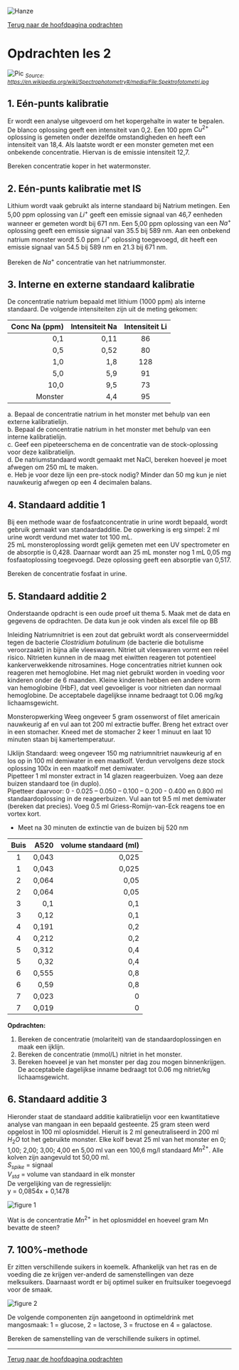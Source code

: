 ![Hanze](../../hanze/hanze.png)

[Terug naar de hoofdpagina opdrachten](../opdrachten.md)

# Opdrachten les 2

![Pic](./impression/impression.jpg)
*<sub>Source: https://en.wikipedia.org/wiki/Spectrophotometry#/media/File:Spektrofotometri.jpg</sub>*


## 1. Eén-punts kalibratie
Er wordt een analyse uitgevoerd om het kopergehalte in water te bepalen. De blanco oplossing geeft een intensiteit van 0,2. Een 100 ppm $Cu^{2+}$ oplossing is gemeten onder dezelfde omstandigheden en heeft een intensiteit van 18,4. Als laatste wordt er een monster gemeten met een onbekende concentratie. Hiervan is de emissie intensiteit 12,7.

Bereken concentratie koper in het watermonster.



## 2. Eén-punts kalibratie met IS
Lithium wordt vaak gebruikt als interne standaard bij Natrium metingen. Een 5,00 ppm oplossing van $Li^+$ geeft een emissie signaal van 46,7 eenheden wanneer er gemeten wordt bij 671 nm. Een 5,00 ppm oplossing van een $Na^+$ oplossing geeft een emissie signaal van 35.5 bij 589 nm. Aan een onbekend natrium monster wordt 5.0 ppm $Li^+$ oplossing toegevoegd, dit heeft een emissie signaal van 54.5 bij 589 nm en 21.3 bij 671 nm. 

Bereken de $Na^+$ concentratie van het natriummonster.


## 3.	Interne en externe standaard kalibratie
De concentratie natrium bepaald met lithium (1000 ppm) als interne standaard. De volgende intensiteiten zijn uit de meting gekomen:

|Conc   Na (ppm)|Intensiteit Na|Intensiteit Li|
|--------------:|-------------:|:------------:|
|0,1            |0,11          |86            |
|0,5            |0,52          |80            |
|1,0            |1,8           |128           |
|5,0            |5,9           |91            |
|10,0           |9,5           |73            |
|Monster        |4,4           |95            |

a.	Bepaal de concentratie natrium in het monster met behulp van een externe kalibratielijn.  
b.	Bepaal de concentratie natrium in het monster met behulp van een interne kalibratielijn.  
c.	Geef een pipeteerschema en de concentratie van de stock-oplossing voor deze kalibratielijn.  
d.	De natriumstandaard wordt gemaakt met NaCl, bereken hoeveel je moet afwegen om 250 mL te maken.  
e.	Heb je voor deze lijn een pre-stock nodig? Minder dan 50 mg kun je niet nauwkeurig afwegen op een 4 decimalen balans.  


## 4. Standaard additie 1
Bij een methode waar de fosfaatconcentratie in urine wordt bepaald, wordt gebruik gemaakt van standaardadditie. De opwerking is erg simpel: 2 ml urine wordt verdund met water tot 100 mL.  
25 mL monsteroplossing wordt gelijk gemeten met een UV spectrometer en de absorptie is 0,428. Daarnaar wordt aan 25 mL monster nog 1 mL 0,05 mg  fosfaatoplossing toegevoegd. Deze oplossing geeft een absorptie van 0,517.

Bereken de concentratie fosfaat in urine.


## 5. Standaard additie 2
Onderstaande opdracht is een oude proef uit thema 5. Maak met de data en gegevens de opdrachten. De data kun je ook vinden als excel file op BB

Inleiding
Natriumnitriet is een zout dat gebruikt wordt als conserveermiddel tegen de bacterie *Clostridium botulinum* (de bacterie die botulisme veroorzaakt) in bijna alle vleeswaren. Nitriet uit vleeswaren vormt een reëel risico. Nitrieten kunnen in de maag met eiwitten reageren tot potentieel kankerverwekkende nitrosamines. Hoge concentraties nitriet kunnen ook reageren met hemoglobine. Het mag niet gebruikt worden in voeding voor kinderen onder de 6 maanden. Kleine kinderen hebben een andere vorm van hemoglobine (HbF), dat veel gevoeliger is voor nitrieten dan normaal hemoglobine. De acceptabele dagelijkse inname bedraagt tot 0.06 mg/kg lichaamsgewicht. 

Monsteropwerking
Weeg ongeveer 5 gram ossenworst of filet americain nauwkeurig af en vul aan tot 200 ml extractie buffer. Breng het extract over in een stomacher. Kneed met de stomacher 2 keer 1 minuut en laat 10 minuten staan bij kamertemperatuur.

IJklijn
Standaard: weeg ongeveer 150 mg natriumnitriet nauwkeurig af en los op in 100 ml demiwater in een maatkolf. Verdun vervolgens deze stock oplossing 100x in een maatkolf met demiwater.  
Pipetteer 1 ml monster extract in 14 glazen reageerbuizen. Voeg aan deze buizen standaard toe (in duplo).  
Pipetteer daarvoor:  0 - 0.025 – 0.050 – 0.100 – 0.200 - 0.400 en 0.800 ml standaardoplossing in de reageerbuizen. Vul aan tot 9.5 ml met demiwater (bereken dat precies). Voeg 0.5 ml Griess-Romijn-van-Eck reagens toe en vortex kort.  

- Meet na 30 minuten de extinctie van de buizen bij 520 nm  

|Buis|A520 |volume standaard (ml)|
|:--:|----:|--------------------:|
|1   |0,043|0,025                |
|1   |0,043|0,025                |
|2   |0,064|0,05                 |
|2   |0,064|0,05                 |
|3   |0,1  |0,1                  |
|3   |0,12 |0,1                  |
|4   |0,191|0,2                  |
|4   |0,212|0,2                  |
|5   |0,312|0,4                  |
|5   |0,32 |0,4                  |
|6   |0,555|0,8                  |
|6   |0,59 |0,8                  |
|7   |0,023|0                    |
|7   |0,019|0                    |


**Opdrachten:**
1.	Bereken de concentratie (molariteit) van de standaardoplossingen en maak een ijklijn.  
2.	Bereken de concentratie (mmol/L) nitriet in het monster.  
3.	Bereken hoeveel je van het monster per dag zou mogen  binnenkrijgen. De acceptabele dagelijkse inname bedraagt tot 0.06 mg nitriet/kg lichaamsgewicht. 


## 6. Standaard additie 3
Hieronder staat de standaard additie kalibratielijn voor een kwantitatieve analyse van mangaan in een bepaald gesteente. 25 gram steen werd opgelost in 100 ml oplosmiddel. Hieruit is 2 ml geneutraliseerd in 200 ml $H_2O$ tot het gebruikte monster. Elke kolf bevat 25 ml van het monster en 0; 1,00; 2,00; 3,00; 4,00 en 5,00 ml van een 100,6 mg/l standaard $Mn^{2+}$. Alle kolven zijn aangevuld tot 50,00 ml.   
$S_{spike}$ = signaal  
$V_{std}$ = volume van standaard in elk monster  
De vergelijking van de regressielijn:  
y = 0,0854x + 0,1478

![figure 1](./pics/fig1.png)

Wat is de concentratie $Mn^{2+}$ in het oplosmiddel en hoeveel gram Mn bevatte de steen?

## 7. 100%-methode
Er zitten verschillende suikers in koemelk. Afhankelijk van het ras en de voeding die ze krijgen ver-anderd de samenstellingen van deze melksuikers. Daarnaast wordt er bij optimel suiker en fruitsuiker toegevoegd voor de smaak.

![figure 2](./pics/fig2.gif)

De volgende componenten zijn aangetoond in optimeldrink met mangosmaak: 1 = glucose, 2 = lactose, 3 = fructose en 4 = galactose.

Bereken de samenstelling van de verschillende suikers in optimel.

---

[Terug naar de hoofdpagina opdrachten](../opdrachten.md)


<script type="text/x-mathjax-config">
  MathJax.Hub.Config({
    tex2jax: {
      inlineMath: [ ['$','$'], ["\\(","\\)"] ],
      processEscapes: true
    }
  });
</script>
    
<script type="text/javascript"
        src="https://cdn.mathjax.org/mathjax/latest/MathJax.js?config=TeX-AMS-MML_HTMLorMML">
</script>